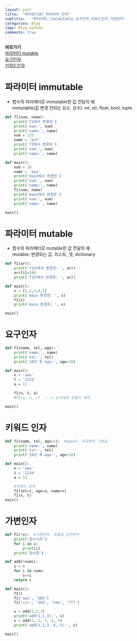 ```yaml
---  
layout: post  
title:  "파이썬(10)_파라미터_인자"  
subtitle:   "파라미터_(im)mutable_요구인자_키워드인자_가변인자"  
categories: Blog  
tags: Blog python     
comments: true  
---  
```

**바로가기**    
[파라미터 mutable](#파라미터-mutable)     
[요구인자](#요구인자)    
[키워드인자](#키워드-인자)     


# 파라미터 immutable

- 함수의 파라메터로 immutable한 값 전달의 예     
immutable(값 변경 안되는 요소. 상수). int, str, float, bool, tuple     

~~~python
def f1(num, name):
    print('f1에서 변경전')
    print('num:', num)
    print('name:', name)
    num = 123
    name = 'asf'
    print('f1에서 변경후')
    print('num:', num)
    print('name:', name)

def main():
    num = 10
    name = 'aaa'
    print('main에서 변경전')
    print('num:', num)
    print('name:', name)
    f1(num, name)
    print('main에서 변경후')
    print('num:', num)
    print('name:', name)

main()
~~~

# 파라미터 mutable

- 함수의 파라메터로 mutable한 값 전달의 예     
mutable: 변경되는 값. 리스트, 셋, dictionary     

~~~python
def f1(arr):
    print('f1안에서 변경전: ', arr)
    arr[0]=100
    print('f1안에서 변경후: ', arr)

def main():
    x = [1,2,3,4,5]
    print('main 변경전: ', x)
    f1(x)
    print('main 변경후: ', x)

main()
~~~

# 요구인자

~~~python
def f1(name, tel, age):
    print('name:', name)
    print('tel:', tel)
    print('10년 후 age:', age+10)

def main():
    n = 'aaa'
    t = '1234'
    a = 12

    f1(n, t, a)
    #f1(a, n, t)  ---> 순서대로 안할시 에러

main()
~~~

# 키워드 인자

~~~python
def f1(name, tel, age=5):  #age=5: 아규먼트 기본값
    print('name:', name)
    print('tel:', tel)
    print('10년 후 age:', age+10)

def main():
    n = 'aaa'
    t = '1234'
    a = 12

    #키워드 인자
    f1(tel=t, age=a, name=n)
    f1(n, t)
main()
~~~

# 가변인자

~~~python
def f1(*x):  #가변인자. 튜플로 받아온다
    print('함수시작')
    for i in x:
        print(i)
    print('함수끝')

def add(*nums):
    s = 0
    for i in nums:
        s+=i
    return s

def main():
    f1()
    f1('aaa', 'bbb')
    f1('ccc', 'ddd', 'eee', 'fff')

    s = add(1,2,3)
    print('add(1,2,3):', s)
    s = add(1, 2, 3, 4, 5)
    print('add(1,2,3, 4, 5):', s)

main()
~~~
